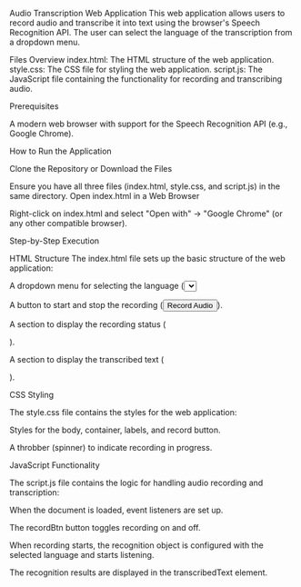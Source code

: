 Audio Transcription Web Application
This web application allows users to record audio and transcribe it into text using the browser's Speech Recognition API. The user can select the language of the transcription from a dropdown menu.


Files Overview
index.html: The HTML structure of the web application.
style.css: The CSS file for styling the web application.
script.js: The JavaScript file containing the functionality for recording and transcribing audio.


Prerequisites

A modern web browser with support for the Speech Recognition API (e.g., Google Chrome).

How to Run the Application

Clone the Repository or Download the Files

Ensure you have all three files (index.html, style.css, and script.js) in the same directory.
Open index.html in a Web Browser

Right-click on index.html and select "Open with" -> "Google Chrome" (or any other compatible browser).


Step-by-Step Execution

HTML Structure
The index.html file sets up the basic structure of the web application:

A dropdown menu for selecting the language (<select id="language-select">).

A button to start and stop the recording (<button id="record-btn">Record Audio</button>).

A section to display the recording status (<p id="recording-status"></p>).

A section to display the transcribed text (<p id="transcribed-text"></p>).

CSS Styling

The style.css file contains the styles for the web application:

Styles for the body, container, labels, and record button.

A throbber (spinner) to indicate recording in progress.


JavaScript Functionality

The script.js file contains the logic for handling audio recording and transcription:

When the document is loaded, event listeners are set up.

The recordBtn button toggles recording on and off.

When recording starts, the recognition object is configured with the selected language and starts listening.

The recognition results are displayed in the transcribedText element.